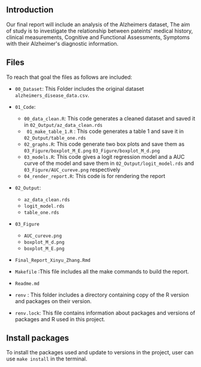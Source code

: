 ## Introduction
Our final report will include an analysis of the Alzheimers dataset, The aim of study is to investigate the relationship between pateints' medical history, clinical measurements, Cognitive and Functional Assessments, Symptoms with their Alzheimer's diagnostic information.

## Files 
To reach that goal the files as follows are included:
- `00_Dataset`: This Folder includes the original dataset `alzheimers_disease_data.csv`.
- `01_Code`: 
  - `00_data_clean.R`: This code generates a cleaned dataset and saved it in `02_Output/az_data_clean.rds`
  - ` 01_make_table_1.R` : This code generates a table 1 and save it in `02_Output/table_one.rds`
  - `02_graphs.R`: This code generate two box plots and save them as `03_Figure/boxplot_M_E.png` `03_Figure/boxplot_M_d.png`
  - `03_models.R`: This code gives a logit regression model and a AUC curve of the model and save them in  `02_Output/logit_model.rds` and `03_Figure/AUC_cureve.png` respectively
  - `04_render_report.R`: This code is for rendering the report
  
- `02_Output`:
  - `az_data_clean.rds`
  - `logit_model.rds`
  - `table_one.rds`
  
- `03_Figure`
  - `AUC_cureve.png`
  - `boxplot_M_d.png`
  - `boxplot_M_E.png`

- `Final_Report_Xinyu_Zhang.Rmd`

- `Makefile` :This file includes all the make commands to build the report.

- `Readme.md`

- `renv` : This folder includes a directory containing copy of the R version and packages on their version. 
- `renv.lock`: This file contains information about packages and versions of packages and R used in this project.

## Install packages
To install the packages used and update to versions in the project, user can use `make install` in the terminal.
